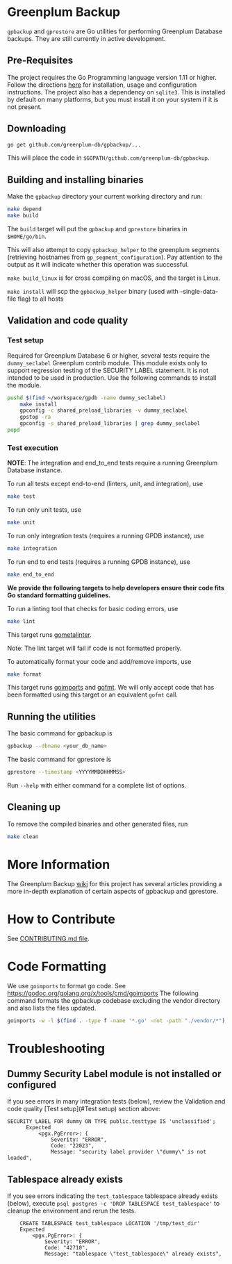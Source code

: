 
# Greenplum Backup

`gpbackup` and `gprestore` are Go utilities for performing Greenplum Database backups.  They are still currently in active development.

## Pre-Requisites

The project requires the Go Programming language version 1.11 or higher. Follow the directions [here](https://golang.org/doc/) for installation, usage and configuration instructions.
The project also has a dependency on `sqlite3`. This is installed by default on many platforms, but you must install it on your system if it is not present.

## Downloading

```bash
go get github.com/greenplum-db/gpbackup/...
```

This will place the code in `$GOPATH/github.com/greenplum-db/gpbackup`.

## Building and installing binaries

Make the `gpbackup` directory your current working directory and run:

```bash
make depend
make build
```

The `build` target will put the `gpbackup` and `gprestore` binaries in `$HOME/go/bin`.

This will also attempt to copy `gpbackup_helper` to the greenplum segments (retrieving hostnames from `gp_segment_configuration`). Pay attention to the output as it will indicate whether this operation was successful.

`make build_linux` is for cross compiling on macOS, and the target is Linux.

`make install` will scp the `gpbackup_helper` binary (used with -single-data-file flag) to all hosts

## Validation and code quality

### Test setup

Required for Greenplum Database 6 or higher, several tests require the `dummy_seclabel` Greenplum contrib module. This module exists only to support regression testing of the SECURITY LABEL statement. It is not intended to be used in production. Use the following commands to install the module.

```bash
pushd $(find ~/workspace/gpdb -name dummy_seclabel)
    make install
    gpconfig -c shared_preload_libraries -v dummy_seclabel
    gpstop -ra
    gpconfig -s shared_preload_libraries | grep dummy_seclabel
popd

```

### Test execution

**NOTE**: The integration and end_to_end tests require a running Greenplum Database instance.

To run all tests except end-to-end (linters, unit, and integration), use
```bash
make test
```
To run only unit tests, use
```bash
make unit
```
To run only integration tests (requires a running GPDB instance), use
```bash
make integration
```

To run end to end tests (requires a running GPDB instance), use
```bash
make end_to_end
```

**We provide the following targets to help developers ensure their code fits Go standard formatting guidelines.**

To run a linting tool that checks for basic coding errors, use
```bash
make lint
```
This target runs [gometalinter](https://github.com/alecthomas/gometalinter).

Note: The lint target will fail if code is not formatted properly.


To automatically format your code and add/remove imports, use
```bash
make format
```
This target runs [goimports](https://godoc.org/golang.org/x/tools/cmd/goimports) and [gofmt](https://golang.org/cmd/gofmt/).
We will only accept code that has been formatted using this target or an equivalent `gofmt` call.

## Running the utilities

The basic command for gpbackup is
```bash
gpbackup --dbname <your_db_name>
```

The basic command for gprestore is
```bash
gprestore --timestamp <YYYYMMDDHHMMSS>
```

Run `--help` with either command for a complete list of options.

## Cleaning up

To remove the compiled binaries and other generated files, run
```bash
make clean
```

# More Information

The Greenplum Backup [wiki](https://github.com/greenplum-db/gpbackup/wiki) for this project has several articles providing a more in-depth explanation of certain aspects of gpbackup and gprestore.

# How to Contribute

See [CONTRIBUTING.md file](https://github.com/greenplum-db/gpbackup/blob/master/CONTRIBUTING.md).

# Code Formatting

We use `goimports` to format go code. See https://godoc.org/golang.org/x/tools/cmd/goimports
The following command formats the gpbackup codebase excluding the vendor directory and also lists the files updated.
```bash
goimports -w -l $(find . -type f -name '*.go' -not -path "./vendor/*")
```

# Troubleshooting

## Dummy Security Label module is not installed or configured

If you see errors in many integration tests (below), review the
Validation and code quality [Test setup](#Test setup) section above:

```
SECURITY LABEL FOR dummy ON TYPE public.testtype IS 'unclassified';
      Expected
          <pgx.PgError>: {
              Severity: "ERROR",
              Code: "22023",
              Message: "security label provider \"dummy\" is not loaded",
```

## Tablespace already exists

If you see errors indicating the `test_tablespace` tablespace already
exists (below), execute `psql postgres -c 'DROP TABLESPACE
test_tablespace'` to cleanup the environment and rerun the tests.

```
    CREATE TABLESPACE test_tablespace LOCATION '/tmp/test_dir'
    Expected
        <pgx.PgError>: {
            Severity: "ERROR",
            Code: "42710",
            Message: "tablespace \"test_tablespace\" already exists",
```
